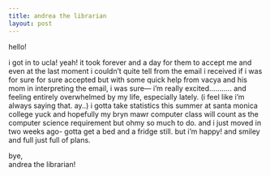 ```yaml
---
title: andrea the librarian    
layout: post
---
```


hello!

i got in to ucla! yeah! it took forever and a day for them to accept me and even at the last moment i couldn&#8217;t quite tell from the email i received if i was for sure for sure accepted but with some quick help from vacya and his mom in interpreting the email, i was sure&#8212; i&#8217;m really excited&#8230;&#8230;&#8230;.. and feeling entirely overwhelmed by my life, especially lately. (i feel like i&#8217;m always saying that. ay..) i gotta take statistics this summer at santa monica college yuck and hopefully my bryn mawr computer class will count as the computer science requirement but ohmy so much to do. and i just moved in two weeks ago- gotta get a bed and a fridge still. but i&#8217;m happy! and smiley and full just full of plans. 

bye,  
andrea the librarian!